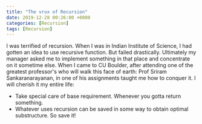 ```yaml
---
title: "The vrux of Recursion"
date: 2019-12-28 00:26:00 +0800
categories: [Recursion]
tags: [Recursion]
---
```


I was terrified of recursion. When I was in Indian Institute of Science, I had gotten an idea to use recursive function. But failed drastically. Ultimately my manager asked me to implement something in that place and concentrate on it sometime else. When I came to CU Boulder, after attending one of the greatest professor's who will walk this face of earth: Prof Sriram Sankaranarayanan, in one of his assignments taught me how to conquer it. I will cherish it my entire life:

- Take special care of base requirement. Whenever you gotta return something.
- Whatever uses recursion can be saved in some way to obtain optimal substructure. So save it!
